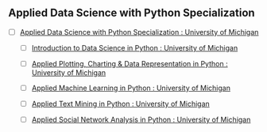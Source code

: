 ## Applied Data Science with Python Specialization

- [ ] [Applied Data Science with Python Specialization : University of Michigan ](https://www.coursera.org/specializations/data-science-python)

    - [ ] [Introduction to Data Science in Python : University of Michigan ](https://www.coursera.org/learn/python-data-analysis)

    - [ ] [Applied Plotting, Charting & Data Representation in Python : University of Michigan ](https://www.coursera.org/learn/python-plotting)

    - [ ] [Applied Machine Learning in Python : University of Michigan ](https://www.coursera.org/learn/python-machine-learning)

    - [ ] [Applied Text Mining in Python : University of Michigan ](https://www.coursera.org/learn/python-text-mining)

    - [ ] [Applied Social Network Analysis in Python : University of Michigan ](https://www.coursera.org/learn/python-social-network-analysis)